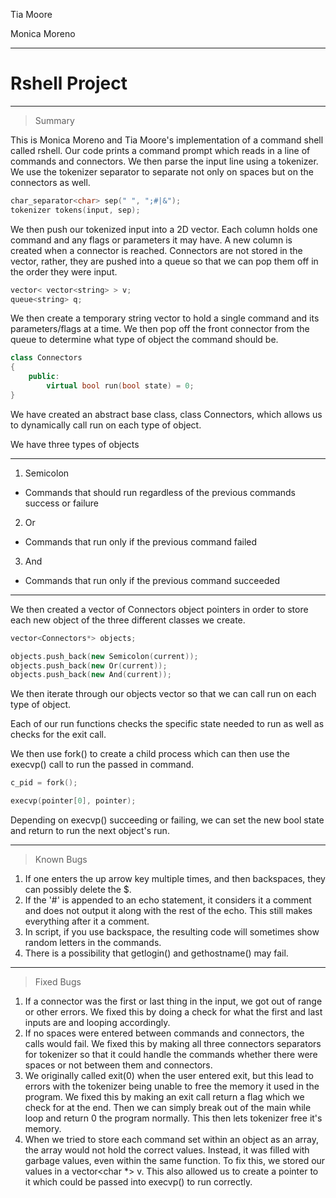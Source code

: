 Tia Moore

Monica Moreno

---
# Rshell Project
---

> Summary

This is Monica Moreno and Tia Moore's implementation of a command shell called 
rshell.
Our code prints a command prompt which reads in a line of commands and 
connectors. We then parse the input line using a tokenizer. We use the tokenizer
separator to separate not only on spaces but on the connectors as well.

```C++
char_separator<char> sep(" ", ";#|&");
tokenizer tokens(input, sep);
```
We then push our tokenized input into a 2D vector. Each column holds one command
and any flags or parameters it may have. A new column is created when a 
connector is reached. Connectors are not stored in the vector, rather, they
are pushed into a queue so that we can pop them off in the order they were
input.

```C++
vector< vector<string> > v;
queue<string> q;
```

We then create a temporary string vector to hold a single command
and its parameters/flags at a time. We then pop off the front connector 
from the queue to determine what type of object the command should be.

```C++
class Connectors
{
    public:
        virtual bool run(bool state) = 0;
}
```

We have created an abstract base class, class Connectors, which allows us
to dynamically call run on each type of object.

We have three types of objects

---
1. Semicolon
  + Commands that should run regardless of the previous commands success or failure
2. Or
  + Commands that run only if the previous command failed
3. And
  + Commands that run only if the previous command succeeded

--- 

We then created a vector of Connectors object pointers in order to store
each new object of the three different classes we create. 

```C++
vector<Connectors*> objects;

objects.push_back(new Semicolon(current));
objects.push_back(new Or(current));
objects.push_back(new And(current));
```

We then iterate through our objects vector so that we can call run on
each type of object.

Each of our run functions checks the specific state needed to run
as well as checks for the exit call.

We then use fork() to create a child process which can then use the
execvp() call to run the passed in command.

```C++
c_pid = fork();

execvp(pointer[0], pointer);
```

 Depending on execvp()
succeeding or failing, we can set the new bool state and return to run
the next object's run. 

---

> Known Bugs

1. If one enters the up arrow key multiple times, and then backspaces, 
    they can possibly delete the $.
2. If the '#' is appended to an echo statement, it considers it a
    comment and does not output it along with the rest of the echo.
    This still makes everything after it a comment.
3. In script, if you use backspace, the resulting code will sometimes show random
    letters in the commands. 
4. There is a possibility that getlogin() and gethostname() may fail. 

---

> Fixed Bugs

1. If a connector was the first or last thing in the input, we got out of range
    or other errors. We fixed this by doing a check for what the first and last
    inputs are and looping accordingly.
2. If no spaces were entered between commands and connectors, the calls would
    fail. We fixed this by making all three connectors separators for
    tokenizer so that it could handle the commands whether there were spaces or
    not between them and connectors.
3. We originally called exit(0) when the user entered exit, but this lead to 
    errors with the tokenizer being unable to free the memory it used in the
    program. We fixed this by making an exit call return a flag which we check
    for at the end. Then we can simply break out of the main while loop and 
    return 0 the program normally. This then lets tokenizer free it's memory. 
4. When we tried to store each command set within an object as an array, the
    array would not hold the correct values. Instead, it was filled with
    garbage values, even within the same function. To fix this, we stored
    our values in a vector<char *> v. This also allowed us to create a 
    pointer to it which could be passed into execvp() to run correctly.  



 
